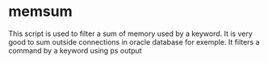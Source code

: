 # memsum
This script is used to filter a sum of memory used by a keyword. It is very good to sum outside connections in oracle database for exemple. It filters a command by a keyword using ps output 
